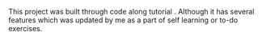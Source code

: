 This project was built through code along tutorial . Although it has several features which was updated by me as a part of self learning or to-do exercises.
